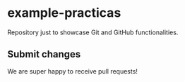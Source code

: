 # example-practicas
Repository just to showcase Git and GitHub functionalities.

## Submit changes
We are super happy to receive pull requests!